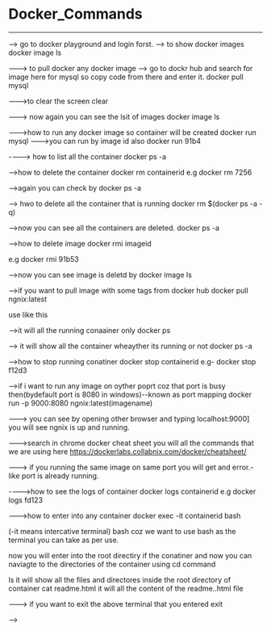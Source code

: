 # Docker_Commands
----------------------------------------------
--> go to docker playground and login forst.
--> to show docker images
docker image ls

---> to pull docker any docker image --> go to dockr hub and search for image here for mysql so copy code from there and enter it.
docker pull mysql

--->to clear the screen 
clear

---> now again you can see the lsit of images
docker image ls

--->how to run any docker image so container will be created
docker run mysql
--->you can run by image id also
docker run 91b4

----> how to list all the container 
docker ps -a

-->how to delete the container
docker rm containerid
e.g docker rm 7256

-->again you can check by 
docker ps -a

--> hwo to delete all the container that is running
docker rm $(docker ps -a -q)

-->now you can see all the  containers are deleted.
docker ps -a

-->how to delete image
docker rmi imageid

e.g docker rmi 91b53

-->now you can see image is deletd by 
docker image ls

-->if you want to pull image with some tags from docker hub
docker pull ngnix:latest

use like this

-->it will all the running conaainer only
docker ps

--> it will show all the container wheayther its running or not
docker ps -a

-->how to stop running conatiner
docker stop containerid
e.g- docker stop f12d3

-->if i want  to run any image on oyther poprt coz that port is busy then(bydefault port is 8080 in windows)--known as port mapping
docker run -p 9000:8080 ngnix:latest(imagename)

---> you can see by opening other browser and typing
localhost:9000]
you will see ngnix is up and running.

--->search in chrome docker cheat sheet
you will all the commands that we are using here
https://dockerlabs.collabnix.com/docker/cheatsheet/

--->
if you running the same image on same port you will get and error.- like port is already running.

---->how to see the logs of container
docker logs containerid
e.g docker logs fd123

--->how to enter into any container
docker exec -it containerid bash

(-it means intercative terminal) bash coz we want to use bash as the terminal you can take as per use.

now you will enter into the root directiry if the conatiner and now you can naviagte to the directories of the container using cd command

ls 
it will show all the files and directores inside the root directory of container
cat readme.html 
it will all the content of the readme..html file

---> if you want to exit the above  terminal that you entered
exit

-->










